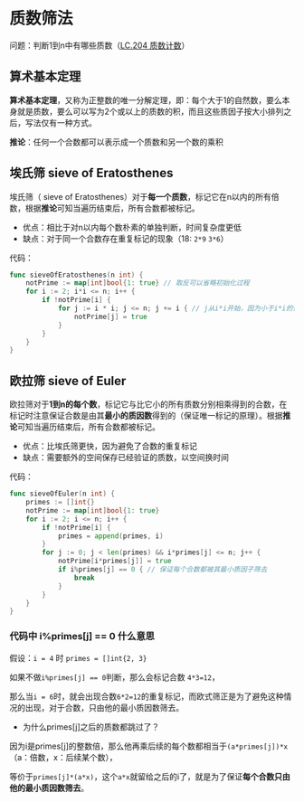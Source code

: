 # 质数筛法
问题：判断1到n中有哪些质数（[LC.204 质数计数](https://leetcode.cn/problems/count-primes/submissions/505633608/)）

## 算术基本定理
**算术基本定理**，又称为正整数的唯一分解定理，即：每个大于1的自然数，要么本身就是质数，要么可以写为2个或以上的质数的积，而且这些质因子按大小排列之后，写法仅有一种方式。

**推论**：任何一个合数都可以表示成一个质数和另一个数的乘积

## 埃氏筛 sieve of Eratosthenes
埃氏筛（ sieve of Eratosthenes）对于**每一个质数**，标记它在n以内的所有倍数，根据**推论**可知当遍历结束后，所有合数都被标记。

* 优点：相比于对n以内每个数朴素的单独判断，时间复杂度更低
* 缺点：对于同一个合数存在重复标记的现象（18: `2*9` `3*6`）

代码：
```go
func sieveOfEratosthenes(n int) {
	notPrime := map[int]bool{1: true} // 取反可以省略初始化过程
	for i := 2; i*i <= n; i++ {
		if !notPrime[i] {
			for j := i * i; j <= n; j += i { // j从i*i开始，因为小于i*i的值已经在之前判断过了
				notPrime[j] = true
			}
		}
	}
}
```

## 欧拉筛 sieve of Euler
欧拉筛对于**1到n的每个数**，标记它与比它小的所有质数分别相乘得到的合数，在标记时注意保证合数是由其**最小的质因数**得到的（保证唯一标记的原理）。根据**推论**可知当遍历结束后，所有合数都被标记。

* 优点：比埃氏筛更快，因为避免了合数的重复标记
* 缺点：需要额外的空间保存已经验证的质数，以空间换时间

代码：
```go
func sieveOfEuler(n int) {
	primes := []int{}
	notPrime := map[int]bool{1: true}
	for i := 2; i <= n; i++ {
		if !notPrime[i] {
			primes = append(primes, i)
		}
		for j := 0; j < len(primes) && i*primes[j] <= n; j++ {
			notPrime[i*primes[j]] = true
			if i%primes[j] == 0 { // 保证每个合数都被其最小质因子筛去
				break
			}
		}
	}
}
```

### 代码中 i%primes[j] == 0 什么意思
假设：`i = 4` 时 `primes = []int{2, 3}`

如果不做`i%primes[j] == 0`判断，那么会标记合数 `4*3=12`，

那么当`i = 6`时，就会出现合数`6*2=12`的重复标记，而欧式筛正是为了避免这种情况的出现，对于合数，只由他的最小质因数筛去。

* 为什么primes[j]之后的质数都跳过了？

因为i是primes[j]的整数倍，那么他再乘后续的每个数都相当于`(a*primes[j])*x`（a：倍数，x：后续某个数），

等价于`primes[j]*(a*x)`，这个`a*x`就留给之后的i了，就是为了保证**每个合数只由他的最小质因数筛去**。
